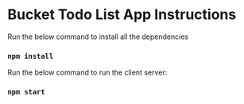 # Bucket Todo List App Instructions

Run the below command to install all the dependencies

### `npm install`

Run the below command to run the client server:

### `npm start`
